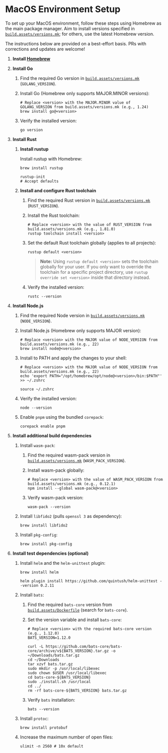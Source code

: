 # MacOS Environment Setup

To set up your MacOS environment, follow these steps using Homebrew as the main
package manager. Aim to install versions specified in
[`build.assets/versions.mk`](/build.assets/versions.mk); for others, use the
latest Homebrew version.

The instructions below are provided on a best-effort basis. PRs with corrections
and updates are welcome!

1. **Install [Homebrew](https://brew.sh/)**

1. **Install Go**
    1. Find the required Go version in
      [`build.assets/versions.mk`](/build.assets/versions.mk)
      (`GOLANG_VERSION`).

    1. Install Go (Homebrew only supports MAJOR.MINOR versions):

        ```shell
        # Replace <version> with the MAJOR.MINOR value of GOLANG_VERSION from build.assets/versions.mk (e.g., 1.24)
        brew install go@<version>
        ```

    1. Verify the installed version:

        ```shell
        go version
        ```

1. **Install Rust**
    1. **Install rustup**

        Install rustup with Homebrew:

        ```shell
        brew install rustup

        rustup-init
        # Accept defaults
        ```

    1. **Install and configure Rust toolchain**
        1. Find the required Rust version in
            [`build.assets/versions.mk`](/build.assets/versions.mk)
            (`RUST_VERSION`).

        1. Install the Rust toolchain:

            ```shell
            # Replace <version> with the value of RUST_VERSION from build.assets/versions.mk (e.g., 1.81.0)
            rustup toolchain install <version>
            ```

        1. Set the default Rust toolchain globally (applies to all projects):

            ```shell
            rustup default <version>
            ```

            > **Note:** Using `rustup default <version>` sets the toolchain
            > globally for your user. If you only want to override the toolchain
            > for a specific project directory, use `rustup override set
            > <version>` inside that directory instead.

        1. Verify the installed version:

            ```shell
            rustc --version
            ```

1. **Install Node.js**
    1. Find the required Node version in
      [`build.assets/versions.mk`](/build.assets/versions.mk) (`NODE_VERSION`).

    1. Install Node.js (Homebrew only supports MAJOR version):

        ```shell
        # Replace <version> with the MAJOR value of NODE_VERSION from build.assets/versions.mk (e.g., 22)
        brew install node@<version>
        ```

    1. Install to PATH and apply the changes to your shell:

        ```shell
        # Replace <version> with the MAJOR value of NODE_VERSION from build.assets/versions.mk (e.g., 22)
        echo 'export PATH="/opt/homebrew/opt/node@<version>/bin:$PATH"' >> ~/.zshrc

        source ~/.zshrc
        ```

    1. Verify the installed version:

        ```shell
        node --version
        ```

    1. Enable `pnpm` using the bundled `corepack`:

        ```shell
        corepack enable pnpm
        ```

1. **Install additional build dependencies**
   1. Install `wasm-pack`:
      1. Find the required wasm-pack version in
      [`build.assets/versions.mk`](/build.assets/versions.mk)
      (`WASM_PACK_VERSION`).

      1. Install wasm-pack globally:

          ```shell
          # Replace <version> with the value of WASM_PACK_VERSION from build.assets/versions.mk (e.g., 0.12.1)
          npm install --global wasm-pack@<version>
          ```

      1. Verify wasm-pack version:

          ```shell
          wasm-pack --version
          ```

   1. Install `libfido2` (pulls `openssl 3` as dependency):

      ```shell
      brew install libfido2
      ```

   1. Install `pkg-config`:

      ```shell
      brew install pkg-config
      ```

1. **Install test dependencies (optional)**
    1. Install `helm` and the `helm-unittest` plugin:

        ```shell
        brew install helm

        helm plugin install https://github.com/quintush/helm-unittest --version 0.2.11
        ```

    1. Install `bats`:
        1. Find the required `bats-core` version from
            [`build.assets/Dockerfile`](/build.assets/Dockerfile) (search for
            `bats-core`).
        1. Set the version variable and install `bats-core`:

            ```shell
            # Replace <version> with the required bats-core version (e.g., 1.12.0)
            BATS_VERSION=1.12.0

            curl -L https://github.com/bats-core/bats-core/archive/v${BATS_VERSION}.tar.gz -o ~/Downloads/bats.tar.gz
            cd ~/Downloads
            tar xzvf bats.tar.gz
            sudo mkdir -p /usr/local/libexec
            sudo chown $USER /usr/local/libexec
            cd bats-core-${BATS_VERSION}
            sudo ./install.sh /usr/local
            cd ../
            rm -rf bats-core-${BATS_VERSION} bats.tar.gz
            ```

        1. Verify `bats` installation:

              ```shell
              bats --version
              ```

    1. Install `protoc`:

        ```shell
        brew install protobuf
        ```

    1. Increase the maximum number of open files:

        ```shell
        ulimit -n 2560 # 10x default
        ```
